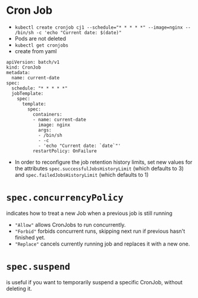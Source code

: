 # Cron Job
- `kubectl create cronjob cj1 --schedule="* * * * *" --image=nginx -- /bin/sh -c 'echo "Current date: $(date)"`
- Pods are not deleted
- `kubectl get cronjobs`
- create from yaml
```
apiVersion: batch/v1
kind: CronJob
metadata:
  name: current-date
spec:
  schedule: "* * * * *"
  jobTemplate:
    spec:
      template:
        spec:
          containers:
          - name: current-date
            image: nginx
            args:
            - /bin/sh
            - -c
            - 'echo "Current date: `date`"'
          restartPolicy: OnFailure
```
- In order to reconfigure the job retention history limits, set new values for the attributes `spec.successfulJobsHistoryLimit` (which defaults to 3) and `spec.failedJobsHistoryLimit` (which defaults to 1)

# `spec.concurrencyPolicy`
indicates how to treat a new Job when a previous job is still running
- `"Allow"` allows CronJobs to run concurrently.
- `"Forbid"` forbids concurrent runs, skipping next run if previous hasn't finished yet.
- `"Replace"` cancels currently running job and replaces it with a new one.

# `spec.suspend`
 is useful if you want to temporarily suspend a specific CronJob, without deleting it.
